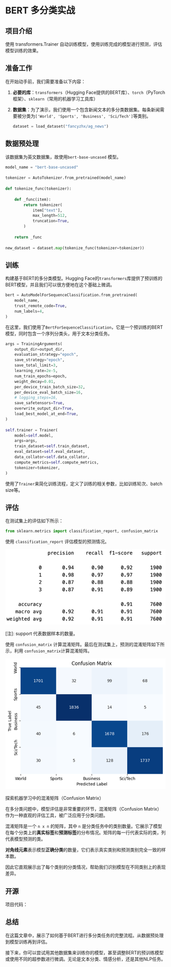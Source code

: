 # BERT 多分类实战

## 项目介绍

使用 transformers.Trainer 自动训练模型，使用训练完成的模型进行预测，评估模型训练的效果。

## 准备工作

在开始动手前，我们需要准备以下内容：

1. **必要的库**：`transformers`（Hugging Face提供的BERT库）、`torch`（PyTorch框架）、`sklearn`（常用的机器学习工具库）

2. **数据集**：为了演示，我们使用一个包含新闻文本的多分类数据集。每条新闻需要被分类为``['World', 'Sports', 'Business', 'Sci/Tech']``等类别。

   ```python
   dataset = load_dataset("fancyzhx/ag_news")
   ```

## 数据预处理

该数据集为英文数据集，故使用`bert-base-uncased` 模型。

```python
model_name = "bert-base-uncased"

tokenizer = AutoTokenizer.from_pretrained(model_name)

def tokenize_func(tokenizer):

    def _func(item):
        return tokenizer(
            item["text"],
            max_length=512,
            truncation=True,
        )

    return _func

new_dataset = dataset.map(tokenize_func(tokenizer=tokenizer))
```

## 训练

构建基于BERT的多分类模型。Hugging Face的`transformers`库提供了预训练的BERT模型，并且我们可以很方便地在这个基础上微调。

```python
bert = AutoModelForSequenceClassification.from_pretrained(
    model_name,
    trust_remote_code=True,
    num_labels=4,
)
```

在这里，我们使用了`BertForSequenceClassification`，它是一个预训练的BERT模型，同时包含一个序列分类头，用于文本分类任务。

```python
args = TrainingArguments(
    output_dir=output_dir,
    evaluation_strategy="epoch",
    save_strategy="epoch",
    save_total_limit=3,
    learning_rate=2e-5,
    num_train_epochs=epoch,
    weight_decay=0.01,
    per_device_train_batch_size=32,
    per_device_eval_batch_size=16,
    # logging_steps=16,
    save_safetensors=True,
    overwrite_output_dir=True,
    load_best_model_at_end=True,
)

self.trainer = Trainer(
    model=self.model,
    args=args,
    train_dataset=self.train_dataset,
    eval_dataset=self.eval_dataset,
    data_collator=self.data_collator,
    compute_metrics=self.compute_metrics,
    tokenizer=tokenizer,
)
```

使用了`Trainer`来简化训练流程，定义了训练的相关参数，比如训练轮次、batch size等。

## 评估

在测试集上的评估如下所示：

```python
from sklearn.metrics import classification_report, confusion_matrix
```

使用 `classification_report` 评估模型的预测情况。

![image-20240930145814450](readme.assets/image-20240930145814450.png)

\[注]: support 代表数据样本的数量。

使用 `confusion_matrix` 计算混淆矩阵。最后在测试集上，预测的混淆矩阵如下所示，利用 `confusion_matrix`计算混淆矩阵。

 ![image-20240930145704627](readme.assets/image-20240930145704627.png)

探索机器学习中的混淆矩阵（Confusion Matrix）

在多分类问题中，模型评估是非常重要的环节，混淆矩阵（Confusion Matrix）作为一种直观的评估工具，被广泛应用于分类问题。

混淆矩阵是一个 `n x n` 的矩阵，其中 `n` 是分类任务中的类别数量。它展示了模型在每个分类上的**真实标签**和**预测标签**的分布情况。矩阵的每一行代表实际的类，列代表模型预测的类。

**对角线元素**表示模型**正确分类**的数量，它们表示真实类别和预测类别完全一致的样本数。

因此它直观展示出了每个类别的分类情况，帮助我们识别模型在不同类别上的表现差异。

## 开源

项目代码：

## 总结

在这篇文章中，展示了如何基于BERT进行多分类任务的完整流程。从数据预处理到模型训练再到评估。

接下来，你可以尝试用其他数据集来训练你的模型，甚至调整BERT的预训练模型或使用不同的超参数进行微调。无论是文本分类、情感分析，还是其他NLP任务。